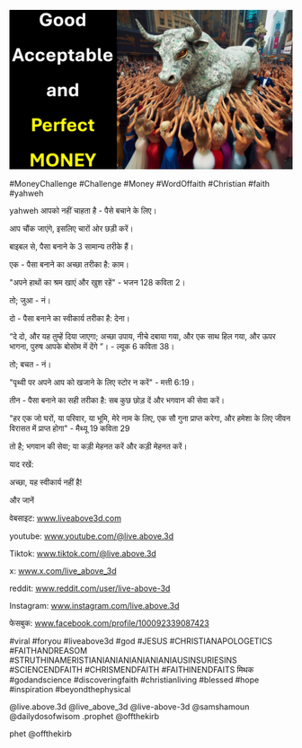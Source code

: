 ![Video cover image](../cover.jpg "cover photo")

#MoneyChallenge #Challenge #Money #WordOffaith #Christian #faith #yahweh

yahweh आपको नहीं चाहता है - पैसे बचाने के लिए।

आप चौंक जाएंगे, इसलिए चारों ओर छड़ी करें।

बाइबल से, पैसा बनाने के 3 सामान्य तरीके हैं।

एक - पैसा बनाने का अच्छा तरीका है: काम।

"अपने हाथों का श्रम खाएं और खुश रहें" - भजन 128 कविता 2।

तो; जुआ - नं।

दो - पैसा बनाने का स्वीकार्य तरीका है: देना।

“दे दो, और यह तुम्हें दिया जाएगा; अच्छा उपाय, नीचे दबाया गया, और एक साथ हिल गया, और ऊपर भागना, पुरुष आपके बोसोम में देंगे ”। - ल्यूक 6 कविता 38।

तो; बचत - नं।

"पृथ्वी पर अपने आप को खजाने के लिए स्टोर न करें" - मत्ती 6:19।

तीन - पैसा बनाने का सही तरीका है: सब कुछ छोड़ दें और भगवान की सेवा करें।

"हर एक जो घरों, या परिवार, या भूमि, मेरे नाम के लिए, एक सौ गुना प्राप्त करेगा, और हमेशा के लिए जीवन विरासत में प्राप्त होगा" - मैथ्यू 19 कविता 29

तो है; भगवान की सेवा; या कड़ी मेहनत करें और कड़ी मेहनत करें।

याद रखें:

अच्छा, यह स्वीकार्य नहीं है!

और जानें

वेबसाइट: www.liveabove3d.com

youtube: www.youtube.com/@live.above.3d

Tiktok: www.tiktok.com/@live.above.3d

x: www.x.com/live_above_3d

reddit: www.reddit.com/user/live-above-3d

Instagram: www.instagram.com/live.above.3d

फेसबुक: www.facebook.com/profile/100092339087423

#viral #foryou #liveabove3d #god #JESUS ​​#CHRISTIANAPOLOGETICS #FAITHANDREASOM #STRUTHINAMERISTIANIANIANIANIANIANIAUSINSURIESINS #SCIENCENDFAITH #CHRISMENDFAITH #FAITHINENDFAITS मिथक #godandscience #discoveringfaith #christianliving #blessed #hope #inspiration #beyondthephysical  

@live.above.3d @live_above_3d @live-above-3d @samshamoun @dailydosofwisom .prophet @offthekirb

phet @offthekirb